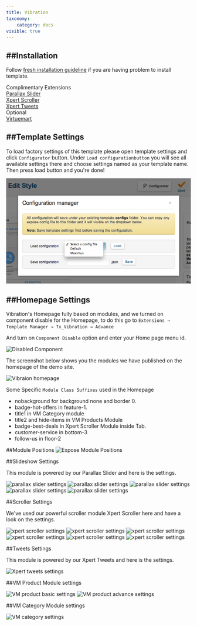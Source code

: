 ```yaml
---
title: Vibration
taxonomy:
    category: docs
visible: true
---
```



##Installation
----------
Follow [fresh installation guideline](http://www.themexpert.com/docs/expose/basics/installation) if you are having problem to install template.


<div class="row">
	<div class="col-md-6">
		<div class="panel panel-primary">
  <!-- Default panel contents -->
  <div class="panel-heading">Complimentary Extensions</div>

  <!-- List group -->
  <div class="list-group">
    <div><a class="list-group-item" href="http://www.themexpert.com/joomla-extensions/parallax-slider">Parallax Slider</a></div>
    <div><a class="list-group-item" href="http://www.themexpert.com/joomla-extensions/xpert-scroller">Xpert Scroller</a></div>
    <div><a class="list-group-item" href="http://www.themexpert.com/joomla-extensions/xpert-tweets">Xpert Tweets</a></div>
  </div>
</div>
	</div>
	<div class="col-md-6">
		<div class="panel panel-default">
  <!-- Default panel contents -->
  <div class="panel-heading">Optional</div>
  <!-- List group -->
  <div class="list-group">
    <div><a  class="list-group-item" href="http://virtuemart.net/">Virtuemart</a></div>
  </div>
</div>
	</div>
</div>

##Template Settings
----------
To load factory settings of this template please open template settings and click `Configurator` button. Under `Load configurationbutton` you will see all available settings there and choose settings named as your template name. Then press load button and you're done!

![Sample Image](load-configuration.png)

##Homepage Settings
----------
Vibration's Homepage fully based on modules, and we turned on component disable for the Homepage, to do this go to 
```Extensions → Template Manager → Tx_Vibration → Advance```

And turn on <code>Component Disable</code> option and enter your Home page menu id.

![Disabled Component](component-disable.jpg)


<p>The screenshot below shows you the modules we have published on the homepage of the demo site.</p>

![Vibraion homepage](Home.png)

Some Specific ```Module Class Suffixes``` used in the Homepage

-   nobackground for background none and border 0.
-    badge-hot-offers in feature-1.
-   title1 in VM Category module
-   title2 and hide-items in VM Products Module</li>
-   badge-best-deals in Xpert Scroller Module inside Tab.
-   customer-service in bottom-3
-   follow-us in floor-2





##Module Positions
![Expose Module Positions](positions_map.jpg)

##Slideshow Settings</h2>

This module is powered by our Parallax Slider and here is the settings.

![parallax slider settings](parallax-general.jpg)
![parallax slider settings](parallax-joomla.jpg)
![parallax slider settings](parallax-style.jpg)
![parallax slider settings](parallax-advanced.jpg)
![parallax slider settings](parallax-support.jpg)


##Scroller Settings

We've used our powerful scroller module Xpert Scroller here and have a look on the settings.

![xpert scroller settings](xscroller-general.jpg)
![xpert scroller settings](xscroller-joomla.jpg)
![xpert scroller settings](xscroller-layout.jpg)
![xpert scroller settings](xscroller-scroller.jpg)
![xpert scroller settings](xscroller-image.jpg)
![xpert scroller settings](xscroller-advanced.jpg)



##Tweets Settings

This module is powered by our Xpert Tweets and here is the settings.

![Xpert tweets settings](xpert-tweet.jpg)


##VM Product Module settings

![VM product basic settings](vm-product-basic.jpg)
![VM product advance settings](vm-product-advance.jpg)


##VM Category Module settings

![VM category settings](vm-category.jpg)
